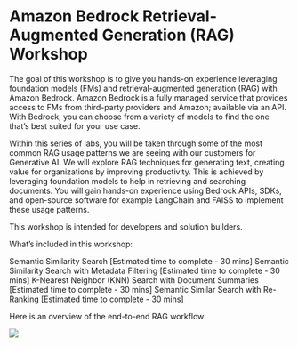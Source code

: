# Amazon Bedrock Retrieval-Augmented Generation (RAG) Workshop

The goal of this workshop is to give you hands-on experience leveraging foundation models (FMs) and retrieval-augmented generation (RAG) with Amazon Bedrock. Amazon Bedrock is a fully managed service that provides access to FMs from third-party providers and Amazon; available via an API. With Bedrock, you can choose from a variety of models to find the one that’s best suited for your use case.

Within this series of labs, you will be taken through some of the most common RAG usage patterns we are seeing with our customers for Generative AI. We will explore RAG techniques for generating text, creating value for organizations by improving productivity. This is achieved by leveraging foundation models to help in retrieving and searching documents. You will gain hands-on experience using Bedrock APIs, SDKs, and open-source software for example LangChain and FAISS to implement these usage patterns.

This workshop is intended for developers and solution builders.

What’s included in this workshop:

Semantic Similarity Search [Estimated time to complete - 30 mins]
Semantic Similarity Search with Metadata Filtering [Estimated time to complete - 30 mins]
K-Nearest Neighbor (KNN) Search with Document Summaries [Estimated time to complete - 30 mins]
Semantic Similar Search with Re-Ranking [Estimated time to complete - 30 mins]

Here is an overview of the end-to-end RAG workflow:

![](img/overview.png)
